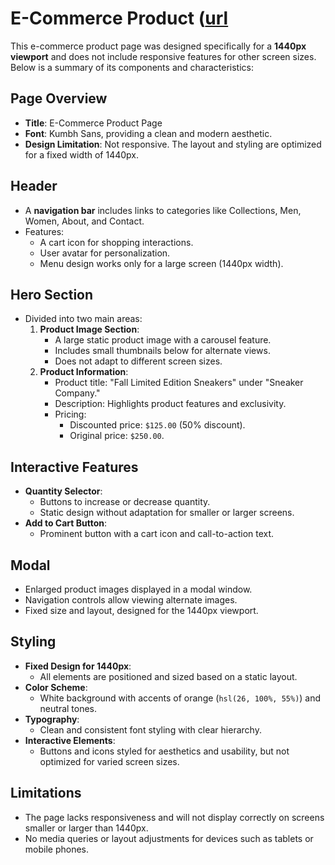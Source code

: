# E-Commerce Product ([url](https://cgnnanna.github.io/e-commerce-product-page/)

This e-commerce product page was designed specifically for a **1440px viewport** and does not include responsive features for other screen sizes. Below is a summary of its components and characteristics:

## Page Overview
- **Title**: E-Commerce Product Page
- **Font**: Kumbh Sans, providing a clean and modern aesthetic.
- **Design Limitation**: Not responsive. The layout and styling are optimized for a fixed width of 1440px.

## Header
- A **navigation bar** includes links to categories like Collections, Men, Women, About, and Contact.
- Features:
  - A cart icon for shopping interactions.
  - User avatar for personalization.
  - Menu design works only for a large screen (1440px width).

## Hero Section
- Divided into two main areas:
  1. **Product Image Section**:
     - A large static product image with a carousel feature.
     - Includes small thumbnails below for alternate views.
     - Does not adapt to different screen sizes.
  2. **Product Information**:
     - Product title: "Fall Limited Edition Sneakers" under "Sneaker Company."
     - Description: Highlights product features and exclusivity.
     - Pricing:
       - Discounted price: `$125.00` (50% discount).
       - Original price: `$250.00`.

## Interactive Features
- **Quantity Selector**:
  - Buttons to increase or decrease quantity.
  - Static design without adaptation for smaller or larger screens.
- **Add to Cart Button**:
  - Prominent button with a cart icon and call-to-action text.

## Modal
- Enlarged product images displayed in a modal window.
- Navigation controls allow viewing alternate images.
- Fixed size and layout, designed for the 1440px viewport.

## Styling
- **Fixed Design for 1440px**:
  - All elements are positioned and sized based on a static layout.
- **Color Scheme**:
  - White background with accents of orange (`hsl(26, 100%, 55%)`) and neutral tones.
- **Typography**:
  - Clean and consistent font styling with clear hierarchy.
- **Interactive Elements**:
  - Buttons and icons styled for aesthetics and usability, but not optimized for varied screen sizes.

## Limitations
- The page lacks responsiveness and will not display correctly on screens smaller or larger than 1440px.
- No media queries or layout adjustments for devices such as tablets or mobile phones.
